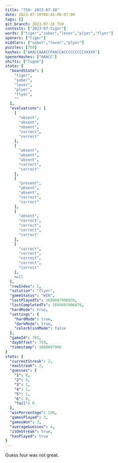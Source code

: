 ```yaml
---
title: "759: 2023-07-18"
date: 2023-07-18T06:45:06-07:00
tags: []
git_branch: 2023-07-18_759
contests: ["2023-07-tiger"]
words: ["tiger","sober","lever","plyer","flyer"]
openers: ["tiger"]
middlers: ["sober","lever","plyer"]
puzzles: [759]
hashes: ["AAACCAAACCPAACCACCCCCCCCCXXXXX"]
openerHashes: ["AAACC"]
shifts: ["lsgnb"]
state: {
  "boardState": [
    "tiger",
    "sober",
    "lever",
    "plyer",
    "flyer",
    ""
  ],
  "evaluations": [
    [
      "absent",
      "absent",
      "absent",
      "correct",
      "correct"
    ],
    [
      "absent",
      "absent",
      "absent",
      "correct",
      "correct"
    ],
    [
      "present",
      "absent",
      "absent",
      "correct",
      "correct"
    ],
    [
      "absent",
      "correct",
      "correct",
      "correct",
      "correct"
    ],
    [
      "correct",
      "correct",
      "correct",
      "correct",
      "correct"
    ],
    null
  ],
  "rowIndex": 5,
  "solution": "flyer",
  "gameStatus": "WIN",
  "lastPlayedTs": 1689687906876,
  "lastCompletedTs": 1689687906876,
  "hardMode": true,
  "settings": {
    "hardMode": true,
    "darkMode": true,
    "colorblindMode": false
  },
  "gameId": 765,
  "dayOffset": 759,
  "timestamp": 1689687906
}
stats: {
  "currentStreak": 2,
  "maxStreak": 2,
  "guesses": {
    "1": 0,
    "2": 0,
    "3": 1,
    "4": 1,
    "5": 1,
    "6": 0,
    "fail": 0
  },
  "winPercentage": 100,
  "gamesPlayed": 3,
  "gamesWon": 3,
  "averageGuesses": 4,
  "isOnStreak": true,
  "hasPlayed": true
}
---
```

<!-- more -->
Guess four was not great. 
